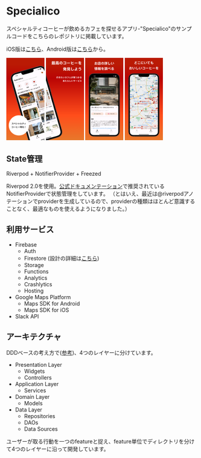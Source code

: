 # Specialico

スペシャルティコーヒーが飲めるカフェを探せるアプリ-"Specialico"のサンプルコードをこちらのレポジトリに掲載しています。

iOS版は[こちら](https://apps.apple.com/jp/app/specialico/id6462790050)、Android版は[こちら](https://play.google.com/store/apps/details?id=com.specialico)から。

<p>
    <img src="https://github.com/KosukeOnishi/sample_specialico/blob/main/docs/images/6.5_1.png" width=20%>
    <img src="https://github.com/KosukeOnishi/sample_specialico/blob/main/docs/images/6.5_2.png" width=20%>
    <img src="https://github.com/KosukeOnishi/sample_specialico/blob/main/docs/images/6.5_3.png" width=20%>
    <img src="https://github.com/KosukeOnishi/sample_specialico/blob/main/docs/images/6.5_4.png" width=20%>
</p>

## State管理
Riverpod + NotifierProvider + Freezed

Riverpod 2.0を使用。[公式ドキュメンテーション](https://docs-v2.riverpod.dev)で推奨されているNotifierProviderで状態管理をしています。
（とはいえ、最近は@riverpodアノテーションでproviderを生成しているので、providerの種類はほとんど意識することなく、最適なものを使えるようになりました。）


## 利用サービス
- Firebase
    - Auth
    - Firestore (設計の詳細は[こちら](https://github.com/KosukeOnishi/specialico/blob/master/docs/database.md))
    - Storage
    - Functions
    - Analytics
    - Crashlytics
    - Hosting
- Google Maps Platform
    - Maps SDK for Android
    - Maps SDK for iOS
- Slack API

## アーキテクチャ
DDDベースの考え方で([参考](https://codewithandrea.com/articles/flutter-project-structure/))、4つのレイヤーに分けています。
- Presentation Layer
    - Widgets
    - Controllers
- Application Layer
    - Services
- Domain Layer
    - Models
- Data Layer
    - Repositories
    - DAOs
    - Data Sources

ユーザーが取る行動を一つのfeatureと捉え、feature単位でディレクトリを分けて4つのレイヤーに沿って開発しています。
